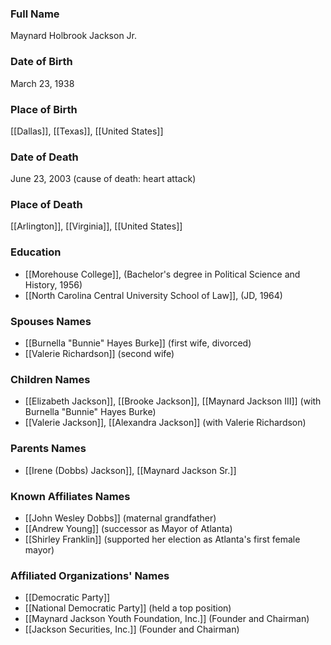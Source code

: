### Full Name

Maynard Holbrook Jackson Jr.

### Date of Birth

March 23, 1938

### Place of Birth

[[Dallas]], [[Texas]], [[United States]]

### Date of Death

June 23, 2003 (cause of death: heart attack)

### Place of Death

[[Arlington]], [[Virginia]], [[United States]]

### Education

- [[Morehouse College]], (Bachelor's degree in Political Science and History, 1956)
- [[North Carolina Central University School of Law]], (JD, 1964)

### Spouses Names

- [[Burnella "Bunnie" Hayes Burke]] (first wife, divorced)
- [[Valerie Richardson]] (second wife)

### Children Names

- [[Elizabeth Jackson]], [[Brooke Jackson]], [[Maynard Jackson III]] (with Burnella "Bunnie" Hayes Burke)
- [[Valerie Jackson]], [[Alexandra Jackson]] (with Valerie Richardson)

### Parents Names

- [[Irene (Dobbs) Jackson]], [[Maynard Jackson Sr.]]

### Known Affiliates Names

- [[John Wesley Dobbs]] (maternal grandfather)
- [[Andrew Young]] (successor as Mayor of Atlanta)
- [[Shirley Franklin]] (supported her election as Atlanta's first female mayor)

### Affiliated Organizations' Names

- [[Democratic Party]]
- [[National Democratic Party]] (held a top position)
- [[Maynard Jackson Youth Foundation, Inc.]] (Founder and Chairman)
- [[Jackson Securities, Inc.]] (Founder and Chairman)